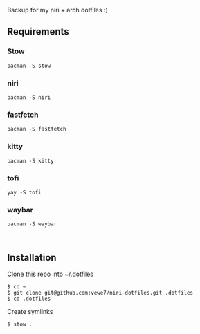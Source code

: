 Backup for my niri + arch dotfiles :)

## Requirements
### Stow
```
pacman -S stow
```

### niri
```
pacman -S niri
```

### fastfetch
```
pacman -S fastfetch
```

### kitty
```
pacman -S kitty
```

### tofi
```
yay -S tofi
```

### waybar
```
pacman -S waybar
```
```
```
```
```

## Installation

Clone this repo into ~/.dotfiles

```
$ cd ~
$ git clone git@github.com:vewe7/niri-dotfiles.git .dotfiles
$ cd .dotfiles
```

Create symlinks
```
$ stow .
```
```
```
